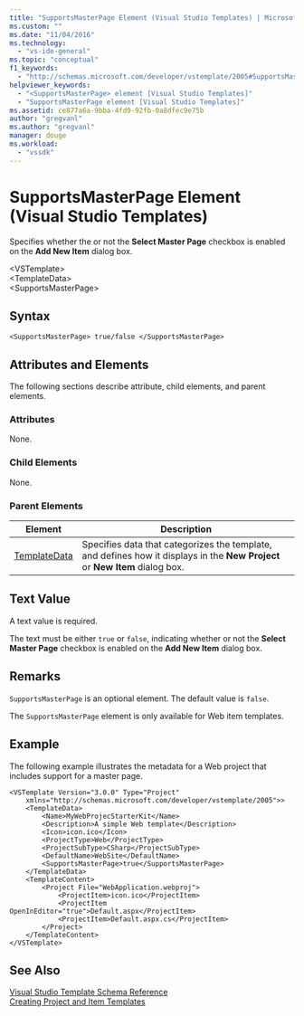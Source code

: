 ```yaml
---
title: "SupportsMasterPage Element (Visual Studio Templates) | Microsoft Docs"
ms.custom: ""
ms.date: "11/04/2016"
ms.technology: 
  - "vs-ide-general"
ms.topic: "conceptual"
f1_keywords: 
  - "http://schemas.microsoft.com/developer/vstemplate/2005#SupportsMasterPage"
helpviewer_keywords: 
  - "<SupportsMasterPage> element [Visual Studio Templates]"
  - "SupportsMasterPage element [Visual Studio Templates]"
ms.assetid: ce877a6a-9bba-4fd9-92fb-0a8dfec9e75b
author: "gregvanl"
ms.author: "gregvanl"
manager: douge
ms.workload: 
  - "vssdk"
---
```

# SupportsMasterPage Element (Visual Studio Templates)
Specifies whether the or not the **Select Master Page** checkbox is enabled on the **Add New Item** dialog box.  
  
 \<VSTemplate>  
 \<TemplateData>  
 \<SupportsMasterPage>  
  
## Syntax  
  
```  
<SupportsMasterPage> true/false </SupportsMasterPage>  
```  
  
## Attributes and Elements  
 The following sections describe attribute, child elements, and parent elements.  
  
### Attributes  
 None.  
  
### Child Elements  
 None.  
  
### Parent Elements  
  
|Element|Description|  
|-------------|-----------------|  
|[TemplateData](../extensibility/templatedata-element-visual-studio-templates.md)|Specifies data that categorizes the template, and defines how it displays in the **New Project** or **New Item** dialog box.|  
  
## Text Value  
 A text value is required.  
  
 The text must be either `true` or `false`, indicating whether or not the **Select Master Page** checkbox is enabled on the **Add New Item** dialog box.  
  
## Remarks  
 `SupportsMasterPage` is an optional element. The default value is `false`.  
  
 The `SupportsMasterPage` element is only available for Web item templates.  
  
## Example  
 The following example illustrates the metadata for a Web project that includes support for a master page.  
  
```  
<VSTemplate Version="3.0.0" Type="Project"  
    xmlns="http://schemas.microsoft.com/developer/vstemplate/2005">>  
    <TemplateData>  
        <Name>MyWebProjecStarterKit</Name>  
        <Description>A simple Web template</Description>  
        <Icon>icon.ico</Icon>  
        <ProjectType>Web</ProjectType>  
        <ProjectSubType>CSharp</ProjectSubType>  
        <DefaultName>WebSite</DefaultName>  
        <SupportsMasterPage>true</SupportsMasterPage>  
    </TemplateData>  
    <TemplateContent>  
        <Project File="WebApplication.webproj">  
            <ProjectItem>icon.ico</ProjectItem>  
            <ProjectItem OpenInEditor="true">Default.aspx</ProjectItem>  
            <ProjectItem>Default.aspx.cs</ProjectItem>  
        </Project>  
    </TemplateContent>  
</VSTemplate>  
```  
  
## See Also  
 [Visual Studio Template Schema Reference](../extensibility/visual-studio-template-schema-reference.md)   
 [Creating Project and Item Templates](../ide/creating-project-and-item-templates.md)